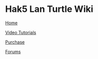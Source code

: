 # Hak5 Lan Turtle Wiki

[Home](index.md)

[Video Tutorials](videos.md)

[Purchase](http://www.hakshop.com/lanturtle)

[Forums](https://forums.hak5.org/index.php?/forum/88-lan-turtle/)
